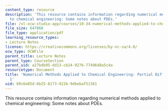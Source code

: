 ```yaml
---
content_type: resource
description: 'This resource contains information regarding numerical methods applied
  to chemical engineering: Some notes about PDEs.'
file: /ol-ocw-studio-app/courses/10-34-numerical-methods-applied-to-chemical-engineering-fall-2015/89c6e85d6b258173922b9dbebaf51361_MIT10_34F15_Lec22.pdf
file_size: 647860
file_type: application/pdf
learning_resource_types:
- Lecture Notes
license: https://creativecommons.org/licenses/by-nc-sa/4.0/
ocw_type: OCWFile
parent_title: Lecture Notes
parent_type: CourseSection
parent_uid: a27bdb95-dd13-cb24-9276-77496d8a5c4a
resourcetype: Document
title: 'Numerical Methods Applied to Chemical Engineering: Partial Differential Equations
  1'
uid: 89c6e85d-6b25-8173-922b-9dbebaf51361
---
```

This resource contains information regarding numerical methods applied to chemical engineering: Some notes about PDEs.
